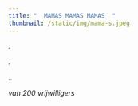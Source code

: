 ```yaml
---
title: "  MAMAS MAMAS MAMAS  "
thumbnail: /static/img/mama-s.jpeg
---
```

*.*﻿

*.*﻿

*..*﻿

*van 200 vrijwilligers*